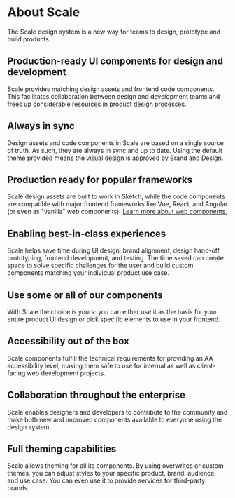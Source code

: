 # About Scale

The Scale design system is a new way for teams to design, prototype and build products.

## Production-ready UI components for design and development

Scale provides matching design assets and frontend code components. This facilitates collaboration between design and development teams and frees up considerable resources in product design processes.

## Always in sync

Design assets and code components in Scale are based on a single source of truth. As such, they are always in sync and up to date. Using the default theme provided means the visual design is approved by Brand and Design.

## Production ready for popular frameworks

Scale design assets are built to work in Sketch, while the code components are compatible with major frontend frameworks like Vue, React, and Angular (or even as "vanilla" web components). [Learn more about web components.](https://webcomponents.org)

## Enabling best-in-class experiences

Scale helps save time during UI design, brand alignment, design hand-off, prototyping, frontend development, and testing. The time saved can create space to solve specific challenges for the user and build custom components matching your individual product use case.

## Use some or all of our components

With Scale the choice is yours: you can either use it as the basis for your entire product UI design or pick specific elements to use in your frontend.

## Accessibility out of the box

Scale components fulfill the technical requirements for providing an AA accessibility level, making them safe to use for internal as well as client-facing web development projects.

## Collaboration throughout the enterprise

Scale enables designers and developers to contribute to the community and make both new and improved components available to everyone using the design system.

## Full theming capabilities

Scale allows theming for all its components. By using overwrites or custom themes, you can adjust styles to your specific product, brand, audience, and use case. You can even use it to provide services for third-party brands.
